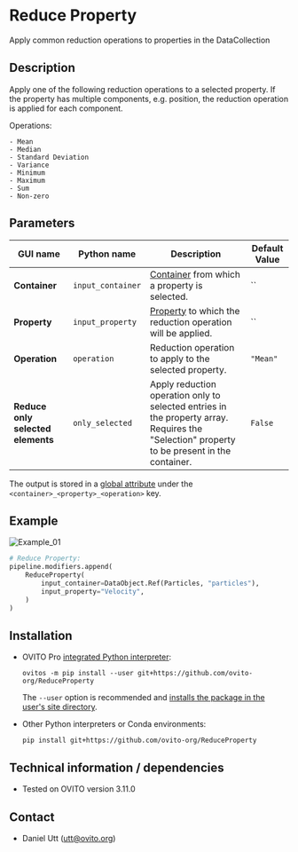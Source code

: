 # Reduce Property
Apply common reduction operations to properties in the DataCollection

## Description
Apply one of the following reduction operations to a selected property. If the property has multiple components, e.g. position, the reduction operation is applied for each component.

Operations:

    - Mean
    - Median
    - Standard Deviation
    - Variance
    - Minimum
    - Maximum
    - Sum
    - Non-zero

## Parameters 

| GUI name                          | Python name       | Description                                                                                                                                   | Default Value |
|-----------------------------------|-------------------|-----------------------------------------------------------------------------------------------------------------------------------------------|---------------|
| **Container**                     | `input_container` | [Container](https://www.ovito.org/manual/python/modules/ovito_data.html#ovito.data.PropertyContainer) from which a property is selected.      | ``            |
| **Property**                      | `input_property`  | [Property](https://www.ovito.org/manual/python/modules/ovito_data.html#ovito.data.Property) to which the reduction operation will be applied. | ``            |
| **Operation**                     | `operation`       | Reduction operation to apply to the selected property.                                                                                        | `"Mean"`      |
| **Reduce only selected elements** | `only_selected`   | Apply reduction operation only to selected entries in the property array. Requires the "Selection" property to be present in the container.   | `False`       |

The output is stored in a [global attribute](https://www.ovito.org/manual/python/introduction/data_model.html#global-attributes) under the `<container>_<property>_<operation>` key.

## Example
![Example_01](examples/Example_01.png)

```python
# Reduce Property:
pipeline.modifiers.append(
    ReduceProperty(
        input_container=DataObject.Ref(Particles, "particles"),
        input_property="Velocity",
    )
)
```

## Installation
- OVITO Pro [integrated Python interpreter](https://docs.ovito.org/python/introduction/installation.html#ovito-pro-integrated-interpreter):
  ```
  ovitos -m pip install --user git+https://github.com/ovito-org/ReduceProperty
  ``` 
  The `--user` option is recommended and [installs the package in the user's site directory](https://pip.pypa.io/en/stable/user_guide/#user-installs).

- Other Python interpreters or Conda environments:
  ```
  pip install git+https://github.com/ovito-org/ReduceProperty
  ```

## Technical information / dependencies
- Tested on OVITO version 3.11.0

## Contact
- Daniel Utt (utt@ovito.org)
